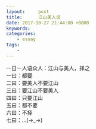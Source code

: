 ```yaml
---
layout:     post
title:      江山美人说
date: 2017-10-27 21:44:00 +0800
keywords:   
categories:   
	- essay
tags:		
	- 
---
```


一日一人语众人：江山与美人，择之  
一曰：都要  
二曰：要美人不要江山  
三曰：要江山不要美人  
四曰：只要江山  
五曰：都不要  
六曰：不择  
七曰：...(->_->)